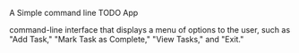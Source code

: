 A Simple command line TODO App

command-line interface that displays a menu of options
to the user, such as "Add Task," "Mark Task as Complete," "View Tasks," and "Exit." 
